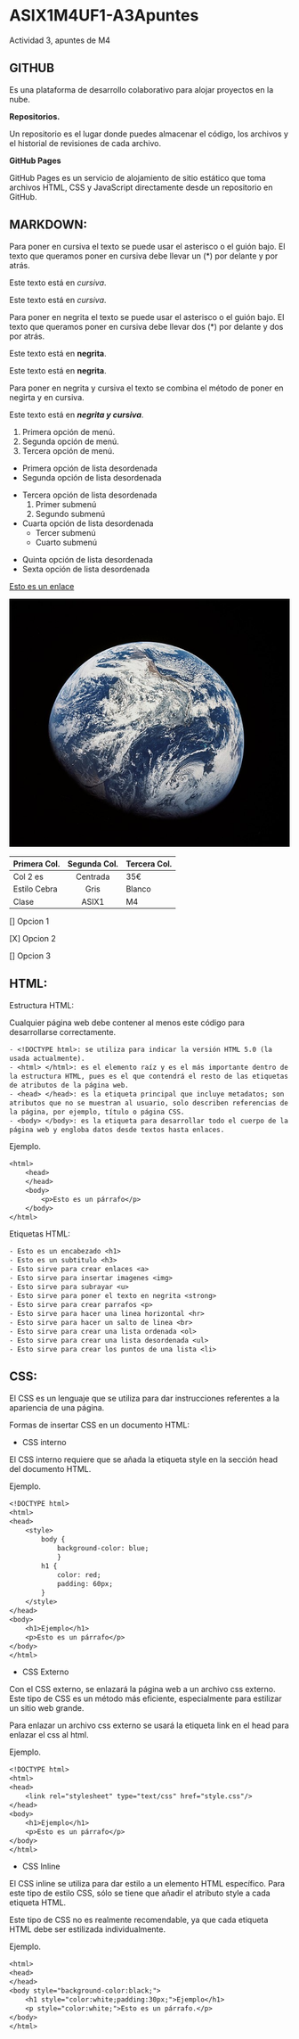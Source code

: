 # ASIX1M4UF1-A3Apuntes

Actividad 3, apuntes de M4

## GITHUB

Es una plataforma de desarrollo colaborativo para alojar proyectos en la nube.

**Repositorios.**

Un repositorio es el lugar donde puedes almacenar el código, los archivos y el historial de revisiones de cada archivo.

**GitHub Pages**

GitHub Pages es un servicio de alojamiento de sitio estático que toma archivos HTML, CSS y JavaScript directamente desde un repositorio en GitHub.

## MARKDOWN:

Para poner en cursiva el texto se puede usar el asterisco o el guión bajo. El texto que queramos poner en cursiva debe llevar un (*) por delante y por atrás.

Este texto está en *cursiva*.

Este texto está en _cursiva_.

Para poner en negrita el texto se puede usar el asterisco o el guión bajo. El texto que queramos poner en cursiva debe llevar dos (*) por delante y dos por atrás.

Este texto está en **negrita**.

Este texto está en __negrita__.

Para poner en negrita y cursiva el texto se combina el método de poner en negirta y en cursiva.

Este texto está en **_negrita y cursiva_**.

1. Primera opción de menú.
2. Segunda opción de menú.
3. Tercera opción de menú.

* Primera opción de lista desordenada
* Segunda opción de lista desordenada
- Tercera opción de lista desordenada
    1. Primer submenú
    2. Segundo submenú
- Cuarta opción de lista desordenada
    * Tercer submenú
    * Cuarto submenú
+ Quinta opción de lista desordenada
+ Sexta opción de lista desordenada

[Esto es un enlace](http://joan23.fje.edu "Enlace a la web del cole")

![Esto es una imagen](https://raw.githubusercontent.com/polettex/ASIX1M4UF1-A3Apuntes/aa7c1c85a0b76f082bbb92d680a2d3d35fd5964d/planeta.jpg "Enlace de la imagen")

|Primera Col.|Segunda Col.|Tercera Col.|
|---------------|:------------:|---------------|
|Col 2 es|Centrada|35€|
|Estilo Cebra|Gris|Blanco|
|Clase |ASIX1|M4|

[] Opcion 1

[X] Opcion 2

[] Opcion 3

## HTML:

Estructura HTML:

Cualquier página web debe contener al menos este código para desarrollarse correctamente.

```
- <!DOCTYPE html>: se utiliza para indicar la versión HTML 5.0 (la usada actualmente).
- <html> </html>: es el elemento raíz y es el más importante dentro de la estructura HTML, pues es el que contendrá el resto de las etiquetas de atributos de la página web. 
- <head> </head>: es la etiqueta principal que incluye metadatos; son atributos que no se muestran al usuario, solo describen referencias de la página, por ejemplo, título o página CSS.
- <body> </body>: es la etiqueta para desarrollar todo el cuerpo de la página web y engloba datos desde textos hasta enlaces.
```

Ejemplo.

```
<html>
    <head>
    </head>
    <body>
        <p>Esto es un párrafo</p>
    </body>
</html>
```

Etiquetas HTML:

```
- Esto es un encabezado <h1>
- Esto es un subtitulo <h3>
- Esto sirve para crear enlaces <a>
- Esto sirve para insertar imagenes <img>
- Esto sirve para subrayar <u>
- Esto sirve para poner el texto en negrita <strong>
- Esto sirve para crear parrafos <p>
- Esto sirve para hacer una linea horizontal <hr>
- Esto sirve para hacer un salto de linea <br>
- Esto sirve para crear una lista ordenada <ol>
- Esto sirve para crear una lista desordenada <ul>
- Esto sirve para crear los puntos de una lista <li>

```

## CSS:

El CSS es un lenguaje que se utiliza para dar instrucciones referentes a la apariencia de una página.

Formas de insertar CSS en un documento HTML:

- CSS interno

El CSS interno requiere que se añada la etiqueta style en la sección head del documento HTML.

Ejemplo.

```
<!DOCTYPE html>
<html>
<head>
    <style>
        body {
            background-color: blue;
            }
        h1 {
            color: red;
            padding: 60px;
        } 
    </style>
</head>
<body>
    <h1>Ejemplo</h1>
    <p>Esto es un párrafo</p>
</body>
</html>
```

- CSS Externo

Con el CSS externo, se enlazará la página web a un archivo css externo. Este tipo de CSS es un método más eficiente, especialmente para estilizar un sitio web grande.

Para enlazar un archivo css externo se usará la etiqueta link en el head para enlazar el css al html.

Ejemplo.

```
<!DOCTYPE html>
<html>
<head>
    <link rel="stylesheet" type="text/css" href="style.css"/>
</head>
<body>
    <h1>Ejemplo</h1>
    <p>Esto es un párrafo</p>
</body>
</html>
```

- CSS Inline

El CSS inline se utiliza para dar estilo a un elemento HTML específico. Para este tipo de estilo CSS, sólo se tiene que añadir el atributo style a cada etiqueta HTML. 

Este tipo de CSS no es realmente recomendable, ya que cada etiqueta HTML debe ser estilizada individualmente.

Ejemplo.

```
<html>
<head>
</head>
<body style="background-color:black;">
    <h1 style="color:white;padding:30px;">Ejemplo</h1>
    <p style="color:white;">Esto es un párrafo.</p>
</body>
</html>
```